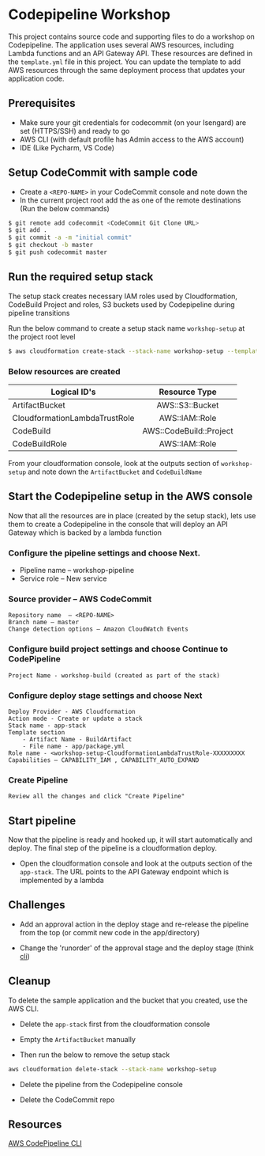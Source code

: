 # Codepipeline Workshop

This project contains source code and supporting files to do a workshop on Codepipeline.
The application uses several AWS resources, including Lambda functions and an API Gateway API. These resources are defined in the `template.yml` file in this project. You can update the template to add AWS resources through the same deployment process that updates your application code.


## Prerequisites

* Make sure your git credentials for codecommit (on your Isengard) are set (HTTPS/SSH) and ready to go
* AWS CLI (with default profile has Admin access to the AWS account)
* IDE (Like Pycharm, VS Code)

## Setup CodeCommit with sample code

* Create a `<REPO-NAME>` in your CodeCommit console and note down the <CodeCommit Git Clone URL>
* In the current project root add the <CodeCommit Git Clone URL> as one of the remote destinations (Run the below commands)

```bash
$ git remote add codecommit <CodeCommit Git Clone URL>
$ git add .
$ git commit -a -m "initial commit"
$ git checkout -b master
$ git push codecommit master
```
## Run the required setup stack

The setup stack creates necessary IAM roles used by Cloudformation, CodeBuild Project and roles, S3 buckets used by Codepipeline during pipeline transitions

Run the below command to create a setup stack name `workshop-setup` at the project root level
```bash
$ aws cloudformation create-stack --stack-name workshop-setup --template-body file://setup/setup.yaml --capabilities CAPABILITY_IAM
```

### Below resources are created
| Logical ID's        | Resource Type           |
| ------------- |:-------------:|
| ArtifactBucket      | AWS::S3::Bucket | 
| CloudformationLambdaTrustRole      | AWS::IAM::Role      |
| CodeBuild | AWS::CodeBuild::Project      |
| CodeBuildRole | AWS::IAM::Role      |


From your cloudformation console, look at the outputs section of `workshop-setup` and note down the `ArtifactBucket` and `CodeBuildName`


## Start the Codepipeline setup in the AWS console

Now that all the resources are in place (created by the setup stack), lets use them to create a Codepipeline in the console that will deploy an API Gateway which is backed by a lambda function 


### Configure the pipeline settings and choose Next.

* Pipeline name – workshop-pipeline
* Service role – New service 

### Source provider – AWS CodeCommit
```
Repository name  – <REPO-NAME>
Branch name – master
Change detection options – Amazon CloudWatch Events
```

### Configure build project settings and choose Continue to CodePipeline
```
Project Name - workshop-build (created as part of the stack)
```
### Configure deploy stage settings and choose Next
```
Deploy Provider - AWS Cloudformation
Action mode - Create or update a stack
Stack name - app-stack
Template section 
    - Artifact Name - BuildArtifact
    - File name - app/package.yml
Role name - <workshop-setup-CloudformationLambdaTrustRole-XXXXXXXXX
Capabilities – CAPABILITY_IAM , CAPABILITY_AUTO_EXPAND
```
### Create Pipeline
```
Review all the changes and click "Create Pipeline"
```


## Start pipeline

Now that the pipeline is ready and hooked up, it will start automatically and deploy. The final step of the pipeline is a cloudformation deploy.

* Open the cloudformation console and look at the outputs section of the `app-stack`. The URL points to the API Gateway endpoint which is implemented by a lambda

## Challenges

* Add an approval action in the deploy stage and re-release the pipeline from the top (or commit new code in the app/directory)

* Change the 'runorder' of the approval stage and the deploy stage (think [cli](https://docs.aws.amazon.com/cli/latest/reference/codepipeline/update-pipeline.html))

## Cleanup


To delete the sample application and the bucket that you created, use the AWS CLI.

* Delete the `app-stack` first from the cloudformation console

* Empty the `ArtifactBucket` manually

* Then run the below to remove the setup stack
```bash
aws cloudformation delete-stack --stack-name workshop-setup 
```

* Delete the pipeline from the Codepipeline console

* Delete the CodeCommit repo
## Resources

[AWS CodePipeline CLI](https://docs.aws.amazon.com/cli/latest/reference/codepipeline/index.html)
